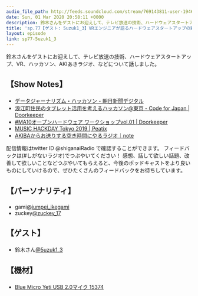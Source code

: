 ```yaml
---
audio_file_path: http://feeds.soundcloud.com/stream/769143811-user-194620696-sp77-5uzuk1_3.mp3
date: Sun, 01 Mar 2020 20:58:11 +0000
description: 鈴木さんをゲストにお迎えして、テレビ放送の技術、ハードウェアスタートアップ、VR、ハッカソン、AKIあきラジオ、などについて話しました。
title: 'sp.77【ゲスト: 5uzuk1_3】VRエンジニアが語るハードウェアスタートアップの難しさとハッカソンの楽しさ'
layout: episode
link: sp77-5uzuk1_3
---
```


<p><span>鈴木さんをゲストにお迎えして、テレビ放送の技術、ハードウェアスタートアップ、VR、ハッカソン、AKIあきラジオ、などについて話しました。</span></p>
<h2>
  <p>【Show Notes】</p>
</h2>
<ul>
  <li><a href="http://www.asahi.com/miraimedia/sympo/hackathon/" target="_blank">データジャーナリズム・ハッカソン - 朝日新聞デジタル</a></li>
  <li><a href="https://codeforjapan.doorkeeper.jp/events/11114" target="_blank">浪江町住民のタブレット活用を考えるハッカソン@東京 - Code for Japan | Doorkeeper</a></li>
  <li><a href="https://mashupawards.doorkeeper.jp/events/9824" target="_blank">#MA10オープンハードウェア ワークショップvol.01 | Doorkeeper</a></li>
  <li><a href="https://musichackdaytokyo2019.peatix.com/?lang=ja" target="_blank">MUSIC HACKDAY Tokyo 2019 | Peatix</a></li>
  <li><a href="https://note.com/akiaki_radio" target="_blank">AKIBAからお送りする空き時間にやるラジオ｜note</a></li>
</ul>
<p><span>
  配信情報はtwitter ID @shiganaiRadio で確認することができます。
  フィードバックは(#しがないラジオ)でつぶやいてください！
  感想、話して欲しい話題、改善して欲しいことなどつぶやいてもらえると、今後のポッドキャストをより良いものにしていけるので、ぜひたくさんのフィードバックをお待ちしています。
</span></p>
<h2>
  <p>【パーソナリティ】</p>
</h2>
<ul>
  <li>gami<a href="https://twitter.com/jumpei_ikegami" target="_blank">@jumpei_ikegami</a></li>
  <li>zuckey<a href="https://twitter.com/zuckey_17" target="_blank">@zuckey_17</a></li>
</ul>
<h2>
  <p>【ゲスト】</p>
</h2>
<ul>
  <li>鈴木さん<a href="https://twitter.com/5uzuk1_3" target="_blank">@5uzuk1_3</a></li>
</ul>
<h2>
  <p>【機材】</p>
</h2>
<ul>
  <li><a href="http://amzn.to/2tlkud3" target="_blank">Blue Micro Yeti USB 2.0マイク 15374</a></li>
</ul>
